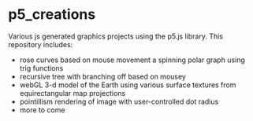 # p5_creations
Various js generated graphics projects using the p5.js library. This repository includes:
- rose curves based on mouse movement a spinning polar graph using trig functions
- recursive tree with branching off based on mousey
- webGL 3-d model of the Earth using various surface textures from equirectangular map projections
- pointillism rendering of image with user-controlled dot radius
- more to come
